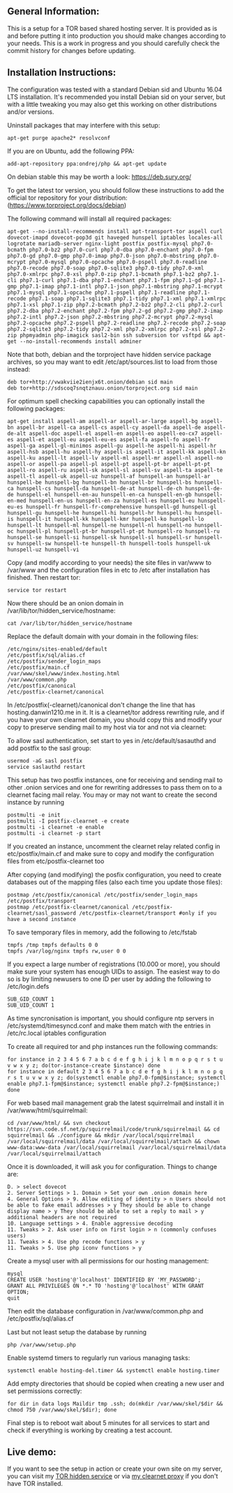 General Information:
--------------------

This is a setup for a TOR based shared hosting server. It is provided as is and before putting it into production you should make changes according to your needs. This is a work in progress and you should carefully check the commit history for changes before updating.

Installation Instructions:
--------------------------

The configuration was tested with a standard Debian sid and Ubuntu 16.04 LTS installation. It's recommended you install Debian sid on your server, but with a little tweaking you may also get this working on other distributions and/or versions.

Uninstall packages that may interfere with this setup:
```
apt-get purge apache2* resolvconf
```

If you are on Ubuntu, add the following PPA:
```
add-apt-repository ppa:ondrej/php && apt-get update
```
On debian stable this may be worth a look: https://deb.sury.org/

To get the latest tor version, you should follow these instructions to add the official tor repository for your distribution: (https://www.torproject.org/docs/debian)

The following command will install all required packages:
```
apt-get --no-install-recommends install apt-transport-tor aspell curl dovecot-imapd dovecot-pop3d git haveged hunspell iptables locales-all logrotate mariadb-server nginx-light postfix postfix-mysql php7.0-bcmath php7.0-bz2 php7.0-curl php7.0-dba php7.0-enchant php7.0-fpm php7.0-gd php7.0-gmp php7.0-imap php7.0-json php7.0-mbstring php7.0-mcrypt php7.0-mysql php7.0-opcache php7.0-pspell php7.0-readline php7.0-recode php7.0-soap php7.0-sqlite3 php7.0-tidy php7.0-xml php7.0-xmlrpc php7.0-xsl php7.0-zip php7.1-bcmath php7.1-bz2 php7.1-cli php7.1-curl php7.1-dba php7.1-enchant php7.1-fpm php7.1-gd php7.1-gmp php7.1-imap php7.1-intl php7.1-json php7.1-mbstring php7.1-mcrypt php7.1-mysql php7.1-opcache php7.1-pspell php7.1-readline php7.1-recode php7.1-soap php7.1-sqlite3 php7.1-tidy php7.1-xml php7.1-xmlrpc php7.1-xsl php7.1-zip php7.2-bcmath php7.2-bz2 php7.2-cli php7.2-curl php7.2-dba php7.2-enchant php7.2-fpm php7.2-gd php7.2-gmp php7.2-imap php7.2-intl php7.2-json php7.2-mbstring php7.2-mcrypt php7.2-mysql php7.2-opcache php7.2-pspell php7.2-readline php7.2-recode php7.2-soap php7.2-sqlite3 php7.2-tidy php7.2-xml php7.2-xmlrpc php7.2-xsl php7.2-zip phpmyadmin php-imagick sasl2-bin ssh subversion tor vsftpd && apt-get --no-install-recommends install adminer
```

Note that both, debian and the torproject have hidden service package archives, so you may want to edit /etc/apt/sources.list to load from those instead:
```
deb tor+http://vwakviie2ienjx6t.onion/debian sid main
deb tor+http://sdscoq7snqtznauu.onion/torproject.org sid main
```

For optimum spell checking capabilities you can optionally install the following packages:
```
apt-get install aspell-am aspell-ar aspell-ar-large aspell-bg aspell-bn aspell-br aspell-ca aspell-cs aspell-cy aspell-da aspell-de aspell-de-alt aspell-doc aspell-el aspell-en aspell-eo aspell-eo-cx7 aspell-es aspell-et aspell-eu aspell-eu-es aspell-fa aspell-fo aspell-fr aspell-ga aspell-gl-minimos aspell-gu aspell-he aspell-hi aspell-hr aspell-hsb aspell-hu aspell-hy aspell-is aspell-it aspell-kk aspell-kn aspell-ku aspell-lt aspell-lv aspell-ml aspell-mr aspell-nl aspell-no aspell-or aspell-pa aspell-pl aspell-pt aspell-pt-br aspell-pt-pt aspell-ro aspell-ru aspell-sk aspell-sl aspell-sv aspell-ta aspell-te aspell-tl aspell-uk aspell-uz hunspell-af hunspell-an hunspell-ar hunspell-be hunspell-bg hunspell-bn hunspell-br hunspell-bs hunspell-ca hunspell-cs hunspell-da hunspell-de-at hunspell-de-ch hunspell-de-de hunspell-el hunspell-en-au hunspell-en-ca hunspell-en-gb hunspell-en-med hunspell-en-us hunspell-en-za hunspell-es hunspell-eu hunspell-eu-es hunspell-fr hunspell-fr-comprehensive hunspell-gd hunspell-gl hunspell-gu hunspell-he hunspell-hi hunspell-hr hunspell-hu hunspell-is hunspell-it hunspell-kk hunspell-kmr hunspell-ko hunspell-lo hunspell-lt hunspell-ml hunspell-ne hunspell-nl hunspell-no hunspell-oc hunspell-pl hunspell-pt-br hunspell-pt-pt hunspell-ro hunspell-ru hunspell-se hunspell-si hunspell-sk hunspell-sl hunspell-sr hunspell-sv hunspell-sw hunspell-te hunspell-th hunspell-tools hunspell-uk hunspell-uz hunspell-vi
```

Copy (and modify according to your needs) the site files in var/www to /var/www and the configuration files in etc to /etc after installation has finished. Then restart tor:
```
service tor restart
```

Now there should be an onion domain in /var/lib/tor/hidden_service/hostname:
```
cat /var/lib/tor/hidden_service/hostname
```

Replace the default domain with your domain in the following files:
```
/etc/nginx/sites-enabled/default
/etc/postfix/sql/alias.cf
/etc/postfix/sender_login_maps
/etc/postfix/main.cf
/var/www/skel/www/index.hosting.html
/var/www/common.php
/etc/postfix/canonical
/etc/postfix-clearnet/canonical
```

In /etc/postfix(-clearnet)/canonical don't change the line that has hosting.danwin1210.me in it. It is a clearnet/tor address rewriting rule, and if you have your own clearnet domain, you should copy this and modify your copy to preserve sending mail to my host via tor and not via clearnet:

To allow sasl authentication, set start to yes in /etc/default/sasauthd and add postfix to the sasl group:
```
usermod -aG sasl postfix
service saslauthd restart
```

This setup has two postfix instances, one for receiving and sending mail to other .onion services and one for rewriting addresses to pass them on to a clearnet facing mail relay. You may or may not want to create the second instance by running
```
postmulti -e init
postmulti -I postfix-clearnet -e create
postmulti -i clearnet -e enable
postmulti -i clearnet -p start
```
If you created an instance, uncomment the clearnet relay related config in etc/postfix/main.cf and make sure to copy and modify the configuration files from etc/postfix-clearnet too

After copying (and modifying) the posfix configuration, you need to create databases out of the mapping files (also each time you update those files):
```
postmap /etc/postfix/canonical /etc/postfix/sender_login_maps /etc/postfix/transport
postmap /etc/postfix-clearnet/canonical /etc/postfix-clearnet/sasl_password /etc/postfix-clearnet/transport #only if you have a second instance
```

To save temporary files in memory, add the following to /etc/fstab
```
tmpfs /tmp tmpfs defaults 0 0
tmpfs /var/log/nginx tmpfs rw,user 0 0
```

If you expect a large number of registrations (10.000 or more), you should make sure your system has enough UIDs to assign. The easiest way to do so is by limiting newusers to one ID per user by adding the following to /etc/login.defs
```
SUB_GID_COUNT 1
SUB_UID_COUNT 1
```

As time syncronisation is important, you should configure ntp servers in /etc/systemd/timesyncd.conf and make them match with the entries in /etc/rc.local iptables configuration

To create all required tor and php instances run the following commands:
```
for instance in 2 3 4 5 6 7 a b c d e f g h i j k l m n o p q r s t u v w x y z; do(tor-instance-create $instance) done
for instance in default 2 3 4 5 6 7 a b c d e f g h i j k l m n o p q r s t u v w x y z; do(systemctl enable php7.0-fpm@$instance; systemctl enable php7.1-fpm@$instance; systemctl enable php7.2-fpm@$instance;) done
```

For web based mail management grab the latest squirrelmail and install it in /var/www/html/squirrelmail:
```
cd /var/www/html/ && svn checkout https://svn.code.sf.net/p/squirrelmail/code/trunk/squirrelmail && cd squirrelmail && ./configure && mkdir /var/local/squirrelmail /var/local/squirrelmail/data /var/local/squirrelmail/attach && chown www-data:www-data /var/local/squirrelmail /var/local/squirrelmail/data /var/local/squirrelmail/attach
```

Once it is downloaded, it will ask you for configuration. Things to change are:
```
D. > select dovecot
2. Server Settings > 1. Domain > Set your own .onion domain here
4. General Options > 9. Allow editing of identity > n Users should not be able to fake email addresses > y They should be able to change display name > y They should be able to set a reply to mail > y additional headers are not required
10. Language settings > 4. Enable aggressive decoding
11. Tweaks > 2. Ask user info on first login > n (commonly confuses users)
11. Tweaks > 4. Use php recode functions > y
11. Tweaks > 5. Use php iconv functions > y
```

Create a mysql user with all permissions for our hosting management:
```
mysql
CREATE USER 'hosting'@'localhost' IDENTIFIED BY 'MY_PASSWORD';
GRANT ALL PRIVILEGES ON *.* TO 'hosting'@'localhost' WITH GRANT OPTION;
quit
```

Then edit the database configuration in /var/www/common.php and /etc/postfix/sql/alias.cf

Last but not least setup the database by running
```
php /var/www/setup.php
``` 

Enable systemd timers to regularly run various managing tasks:
```
systemctl enable hosting-del.timer && systemctl enable hosting.timer
```

Add empty directories that should be copied when creating a new user and set permissions correctly:
```
for dir in data logs Maildir tmp .ssh; do(mkdir /var/www/skel/$dir && chmod 750 /var/www/skel/$dir); done
```

Final step is to reboot wait about 5 minutes for all services to start and check if everything is working by creating a test account.

Live demo:
----------

If you want to see the setup in action or create your own site on my server, you can visit my [TOR hidden service](http://dhosting4okcs22v.onion) or via [my clearnet proxy](https://hosting.danwin1210.me) if you don't have TOR installed.
